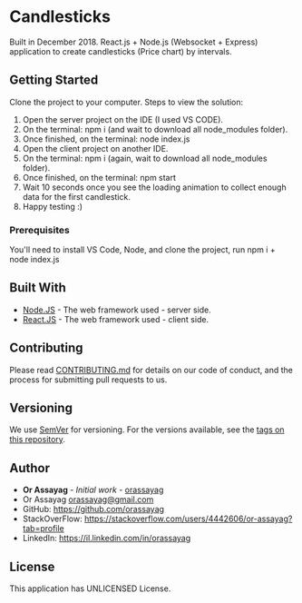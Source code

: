 # Candlesticks

Built in December 2018. React.js + Node.js (Websocket + Express) application to create candlesticks (Price chart) by intervals.

## Getting Started

Clone the project to your computer.
Steps to view the solution:
1. Open the server project on the IDE (I used VS CODE).
2. On the terminal: npm i (and wait to download all node_modules folder).
3. Once finished, on the terminal: node index.js
4. Open the client project on another IDE.
5. On the terminal: npm i (again, wait to download all node_modules folder).
6. Once finished, on the terminal: npm start
7. Wait 10 seconds once you see the loading animation to collect enough data for the first candlestick.
8. Happy testing :)

### Prerequisites

You'll need to install VS Code, Node, and clone the project, run npm i + node index.js

## Built With

* [Node.JS](https://nodejs.org/en/) - The web framework used - server side.
* [React.JS](https://reactjs.org/) - The web framework used - client side.

## Contributing

Please read [CONTRIBUTING.md](https://gist.github.com/PurpleBooth/b24679402957c63ec426) for details on our code of conduct, and the process for submitting pull requests to us.

## Versioning

We use [SemVer](http://semver.org/) for versioning. For the versions available, see the [tags on this repository](https://github.com/your/project/tags).

## Author

* **Or Assayag** - *Initial work* - [orassayag](https://github.com/orassayag)
* Or Assayag <orassayag@gmail.com>
* GitHub: https://github.com/orassayag
* StackOverFlow: https://stackoverflow.com/users/4442606/or-assayag?tab=profile
* LinkedIn: https://il.linkedin.com/in/orassayag

## License

This application has UNLICENSED License.
